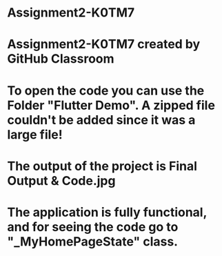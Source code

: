 # Assignment2-K0TM7
# Assignment2-K0TM7 created by GitHub Classroom
# To open the code you can use the Folder "Flutter Demo". A zipped file couldn't be added since it was a large file!
# The output of the project is Final Output & Code.jpg
# The application is fully functional, and for seeing the code go to "_MyHomePageState" class.
